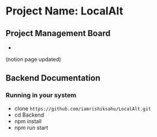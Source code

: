 # Project Name: LocalAlt

## Project Management Board 
- 
(notion page updated)

## Backend Documentation

### Running in your system 
- clone ```https://github.com/iamrishiksahu/LocalAlt.git ```
- cd Backend
- npm install
- npm run start 
